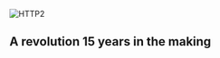 
![HTTP2](/resources/http-header.jpg)

## A revolution 15 years in the making

<!-- From the terminal, pop in:

  ```yo reveal:slide "Slide Title"```

Available options:

 ```--markdown --attributes --notes``` -->
